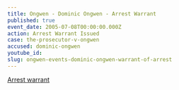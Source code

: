 ```yaml
---
title: Ongwen - Dominic Ongwen - Arrest Warrant
published: true
event_date: 2005-07-08T00:00:00.000Z
action: Arrest Warrant Issued
case: the-prosecutor-v-ongwen
accused: dominic-ongwen
youtube_id:
slug: ongwen-events-dominic-ongwen-warrant-of-arrest
---
```



[Arrest warrant](http://www.icc-cpi.int/iccdocs/doc/doc97201.pdf)